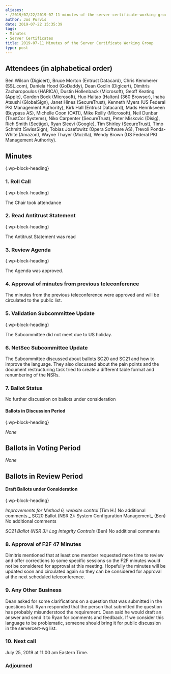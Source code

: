 ```yaml
---
aliases:
- /2019/07/22/2019-07-11-minutes-of-the-server-certificate-working-group/
author: Jos Purvis
date: 2019-07-22 15:35:39
tags:
- Minutes
- Server Certificates
title: 2019-07-11 Minutes of the Server Certificate Working Group
type: post
---
```


## Attendees (in alphabetical order)

Ben Wilson (Digicert), Bruce Morton (Entrust Datacard), Chris Kemmerer (SSL.com), Daniela Hood (GoDaddy), Dean Coclin (Digicert), Dimitris Zacharopoulos (HARICA), Dustin Hollenback (Microsoft), Geoff Keating (Apple), Gordon Bock (Microsoft), Huo Haitao (Halton) (360 Browser), Inaba Atsushi (GlobalSign), Janet Hines (SecureTrust), Kenneth Myers (US Federal PKI Management Authority), Kirk Hall (Entrust Datacard), Mads Henriksveen (Buypass AS), Michelle Coon (OATI), Mike Reilly (Microsoft), Neil Dunbar (TrustCor Systems), Niko Carpenter (SecureTrust), Peter Miskovic (Disig), Rich Smith (Sectigo), Ryan Sleevi (Google), Tim Shirley (SecureTrust), Timo Schmitt (SwissSign), Tobias Josefowitz (Opera Software AS), Trevoli Ponds-White (Amazon), Wayne Thayer (Mozilla), Wendy Brown (US Federal PKI Management Authority).

## Minutes

{.wp-block-heading}

### 1. Roll Call

{.wp-block-heading}

The Chair took attendance

### 2. Read Antitrust Statement

{.wp-block-heading}

The Antitrust Statement was read

### 3. Review Agenda

{.wp-block-heading}

The Agenda was approved.

### 4. Approval of minutes from previous teleconference

The minutes from the previous teleconference were approved and will be circulated to the public list.

### 5. Validation Subcommittee Update

{.wp-block-heading}

The Subcommittee did not meet due to US holiday.

### 6. NetSec Subcommittee Update

The Subcommittee discussed about ballots SC20 and SC21 and how to improve the language. They also discussed about the pain points and the document restructuring task tried to create a different table format and renumbering of the NSRs.

### 7. Ballot Status

No further discussion on ballots under consideration

#### Ballots in Discussion Period

{.wp-block-heading}

_None_

## Ballots in Voting Period

_None_

## Ballots in Review Period

#### Draft Ballots under Consideration

{.wp-block-heading}

_Improvements for Method 6, website control_ (Tim H.)
No additional comments
\_
SC20 Ballot (NSR 2): System Configuration Management\_ (Ben)
No additional comments

_SC21 Ballot (NSR 3): Log Integrity Controls_ (Ben)
No additional comments

### 8. Approval of F2F 47 Minutes

Dimitris mentioned that at least one member requested more time to review and offer corrections to some specific sessions so the F2F minutes would not be considered for approval at this meeting. Hopefully the minutes will be updated soon and circulated again so they can be considered for approval at the next scheduled teleconference.

### 9. Any Other Business

Dean asked for some clarifications on a question that was submitted in the questions list. Ryan responded that the person that submitted the question has probably misunderstood the requirement. Dean said he would draft an answer and send it to Ryan for comments and feedback. If we consider this language to be problematic, someone should bring it for public discussion in the servercert-wg list.

### 10. Next call

July 25, 2019 at 11:00 am Eastern Time.

### Adjourned